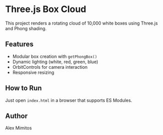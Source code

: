# Three.js Box Cloud

This project renders a rotating cloud of 10,000 white boxes using Three.js and Phong shading.

## Features
- Modular box creation with `getPhongBox()`
- Dynamic lighting (white, red, green, blue)
- OrbitControls for camera interaction
- Responsive resizing

## How to Run
Just open `index.html` in a browser that supports ES Modules.

## Author
Alex Mimitos
